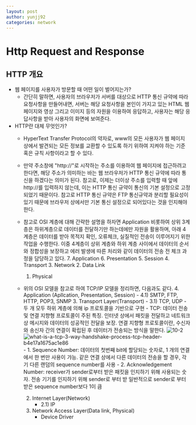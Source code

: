 ```yaml
---
layout: post
author: yunjj92 
categories: network
---
```

# Http Request and Response
## HTTP 개요
- 웹 페이지를 사용자가 방문할 때 어떤 일이 벌어지는가?
    - 간단히 말하면, 사용자의 브라우저가 서버를 대상으로 HTTP 통신 규약에 따라 요청사항을 만들어내면, 서버는 해당 요청사항을 본인이 가지고 있는 HTML 웹 페이지와 영상 그리고 이미지 등의 자원을 이용하여 응답하고, 사용자는 해당 응답사항을 받아 사용자의 화면에 보여준다. 
- HTTP란 대체 무엇인가?
    - HyperText Transfer Protocol의 약자로, www의 모든 사용자가 웹 페이지 상에서 발견되는 모든 정보를 교환할 수 있도록 하기 위하여 지켜야 하는 기준 혹은 규칙 사항이라고 할 수 있다. 
    - 만약 주소창에 "http://"로 시작하는 주소를 이용하여 웹 페이지에 접근하려고 한다면, 해당 주소가 의미하는 바는 웹 브라우저가 HTTP 통신 규약에 따라 통신을 하겠다는 의미가 된다. 참고로, 이제는 더이상 주소를 입력할 때 앞에 http://를 입력하지 않는데, 이는 HTTP 통신 규약이 통신의 기본 설정으로 고정되었기 때문이다. 참고로 HTTP 통신 규약은 FTP 통신규약과 분리할 필요성이 있기 때문에 브라우저 상에서만 기본 통신 설정으로 되어있다는 것을 인지해야 한다. 
    - 참고로 OSI 계층에 대해 간략한 설명을 하자면 Application 비롯하여 상위 3계층은 하위계층으로 데이터를 전달하기만 하는데에만 자원을 활용하며, 아래 4계층은 데이터를 받아 목적지 확인, 오류체크, 실질적인 전송이 이루어지기 위한 작업을 수행한다. 이중 4계층이 상위 계층와 하위 계층 사이에서 데이터의 순서와 정합성을 보장하고 에러 발생에 따른 처리와 같이 데이터의 전송 전 체크 과정을 담당하고 있다. 
        7. Application 
        6. Presentation
        5. Session
        4. Transport
        3. Network
        2. Data Link
        1. Physical
    - 위의 OSI 모델을 참고로 하여 TCP/IP 모델을 정리하면, 다음과도 같다. 
        4. Application (Apllcation, Presentation, Session)
            - 4.1) SMTP, FTP, HTTP, POP3, SNMP 
        3. Transport Layer(Transport)
            - 3.1) TCP, UDP
                 - 두 개 모두 하위 계층에 의해 ip 프로토콜을 기반으로 구현
                 - TCP: 데이터 전송 및 연결 지향형 프로토콜이 주된 특징. 인터넷 상에서 패킷을 전달하고 네트워크 상 메시지와 데이터의 성공적인 전달을 보장. 연결 지향형 프로토콜이란, 수신자와 송신자 간의 연결이 확립된 후 데이터가 전송되는 방식을 말한다. 
                 ![10-2](https://user-images.githubusercontent.com/81787195/226246513-f2b4b260-b510-44f2-a38c-0aa3cc745e46.png)
                 ![what-is-a-tcp-3-way-handshake-process-tcp-header-b4e17a1675ac1e86](https://user-images.githubusercontent.com/81787195/226247290-9cf85144-6af0-437b-8228-004c4a6a1c28.jpg)
                 - 1. Sequence Number: 데이터의 첫번째 bit에 할당되는 숫자로, 1 개의 연결에서 한 번만 사용이 갸능. 같은 연결 상에서 다른 데이터의 전송을 할 경우, 각기 다른 랜덤의 sequence number를 사용
                 - 2. Acknowledgement Number: receiver가 sender로부터 받은 패킷을 인지하기 위해 사용되는 숫자. 전송 기기를 인지하기 위해 sender로 부터 받 일반적으로 sender로 부터 받은 sequence number보다 1이 큼

        2. Internet Layer(Network)
            - 2.1) IP
        1. Network Access Layer(Data link, Physical)
            - Device Driver
